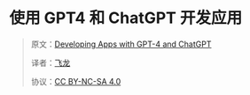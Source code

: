 # 使用 GPT4 和 ChatGPT 开发应用

> 原文：[Developing Apps with GPT-4 and ChatGPT](https://annas-archive.org/md5/f784c8647879a1f43967cb644fc36ca9)
> 
> 译者：[飞龙](https://github.com/wizardforcel)
> 
> 协议：[CC BY-NC-SA 4.0](https://creativecommons.org/licenses/by-nc-sa/4.0/)